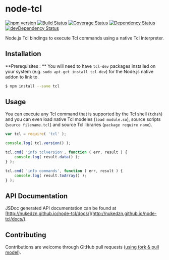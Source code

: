 node-tcl
========

[![npm version](https://badge.fury.io/js/tcl.svg)](http://badge.fury.io/js/tcl)
[![Build Status](https://travis-ci.org/nukedzn/node-tcl.svg)](https://travis-ci.org/nukedzn/node-tcl)
[![Coverage Status](https://coveralls.io/repos/nukedzn/node-tcl/badge.svg)](https://coveralls.io/r/nukedzn/node-tcl)
[![Dependency Status](https://david-dm.org/nukedzn/node-tcl.svg)](https://david-dm.org/nukedzn/node-tcl)
[![devDependency Status](https://david-dm.org/nukedzn/node-tcl/dev-status.svg)](https://david-dm.org/nukedzn/node-tcl#info=devDependencies)

Node.js Tcl bindings to execute Tcl commands using a native Tcl Interpreter.


## Installation

**Prerequisites : ** You will need to have ```tcl-dev``` packages installed on
your system (e.g. ```sudo apt-get install tcl-dev```) for the Node.js native addon
to link to.

```sh
$ npm install --save tcl
```


## Usage

You can execute any Tcl command that is supported by the Tcl shell (```tchsh```)
and you can even load native Tcl modeles (```load module.so```), source scripts
(```source filename.tcl```) and source Tcl libraries (```package require name```).


``` js
var tcl = require( 'tcl' );

console.log( tcl.version() );

tcl.cmd( 'info tclversion', function ( err, result ) {
	console.log( result.data() );
} );

tcl.cmd( 'info commands', function ( err, result ) {
	console.log( result.toArray() );
} );
```


## API Documentation

JSDoc generated API documentation can be found at [http://nukedzn.github.io/node-tcl/docs/](http://nukedzn.github.io/node-tcl/docs/).


## Contributing

Contributions are welcome through GitHub pull requests ([using fork & pull model](https://help.github.com/articles/using-pull-requests/#fork--pull)).

